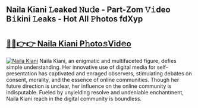 ## Naila Kiani 𝙻eaked 𝙽u𝚍e - Part-Zom 𝚅𝚒deo B𝚒kini 𝙻eaks - Hot All 𝙿hotos fdXyp

# <h2><a href="http://ld03z8y.urlbe.top/?page=Naila+Kiani">🔗🔗👉👉 Naila Kiani P𝚑oto𝚜Vid𝚎o</a></h2>

[![Naila Kiani](https://i.imgur.com/eBuTRDB.gif)](http://ld03z8y.urlbe.top/?page=Naila+Kiani)
Naila Kiani, an enigmatic and multifaceted figure, defies simple understanding. Her innovative use of digital media for self-presentation has captivated and enraged observers, stimulating debates on consent, morality, and the essence of online communities. Though her future direction is unclear, her influence on the online community is indisputable. Fueled by unyielding resolve and undeniable enchantment, Naila Kiani reach in the digital community is boundless.
